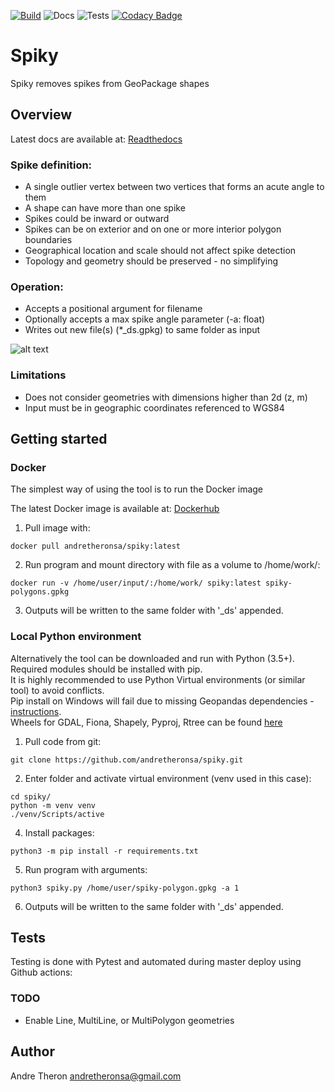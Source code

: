 [![Build](https://images.microbadger.com/badges/version/andretheronsa/spiky.svg)](https://microbadger.com/images/andretheronsa/spiky)
![Docs](https://readthedocs.org/projects/docs/badge/?version=latest)
![Tests](https://github.com/andretheronsa/spiky/workflows/Python%20package/badge.svg)
[![Codacy Badge](https://api.codacy.com/project/badge/Grade/689f88a473764cd888550434c908644a)](https://app.codacy.com/manual/andretheronsa/spiky?utm_source=github.com&utm_medium=referral&utm_content=andretheronsa/spiky&utm_campaign=Badge_Grade_Dashboard)

# Spiky

Spiky removes spikes from GeoPackage shapes

## Overview

Latest docs are available at: [Readthedocs](https://spiky.readthedocs.io/en/latest/?)

### Spike definition:
* A single outlier vertex between two vertices that forms an acute angle to them
* A shape can have more than one spike
* Spikes could be inward or outward
* Spikes can be on exterior and on one or more interior polygon boundaries
* Geographical location and scale should not affect spike detection
* Topology and geometry should be preserved - no simplifying

### Operation:
* Accepts a positional argument for filename
* Optionally accepts a max spike angle parameter (-a: float)  
* Writes out new file(s) (*_ds.gpkg) to same folder as input

![alt text](Isolated.png "Title")

### Limitations
* Does not consider geometries with dimensions higher than 2d (z, m)
* Input must be in geographic coordinates referenced to WGS84

## Getting started

### Docker

The simplest way of using the tool is to run the Docker image

The latest Docker image is available at: [Dockerhub](https://hub.docker.com/repository/docker/andretheronsa/spiky)

1. Pull image with:
```shell
docker pull andretheronsa/spiky:latest
```
2. Run program and mount directory with file as a volume to /home/work/:  
```shell
docker run -v /home/user/input/:/home/work/ spiky:latest spiky-polygons.gpkg
```
3. Outputs will be written to the same folder with '_ds' appended. 

### Local Python environment

Alternatively the tool can be downloaded and run with Python (3.5+).  
Required modules should be installed with pip.  
It is highly recommended to use Python Virtual environments (or similar tool) to avoid conflicts.  
Pip install on Windows will fail due to missing Geopandas dependencies - [instructions](https://geopandas.org/install.html).  
Wheels for GDAL, Fiona, Shapely, Pyproj, Rtree can be found [here](https://www.lfd.uci.edu/~gohlke/pythonlibs/)

1. Pull code from git:
```shell
git clone https://github.com/andretheronsa/spiky.git
```
2. Enter folder and activate virtual environment (venv used in this case):
```shell
cd spiky/
python -m venv venv
./venv/Scripts/active

```
4. Install packages:
```shell
python3 -m pip install -r requirements.txt
```
5. Run program with arguments:
```shell
python3 spiky.py /home/user/spiky-polygon.gpkg -a 1
```
6. Outputs will be written to the same folder with '_ds' appended.

## Tests

Testing is done with Pytest and automated during master deploy using Github actions:

### TODO

* Enable Line, MultiLine, or MultiPolygon geometries

## Author

Andre Theron
andretheronsa@gmail.com